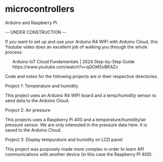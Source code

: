 # microcontrollers
Arduino and Raspberry Pi

-- UNDER CONSTRUCTION --

If you want to set up and use your Arduino R4 WIFI with Arduino Cloud, this Youtube video does an excellent job of walking you through the whole process:

  <ul>
  Arduino IoT Cloud Fundamentals | 2024 Step-by-Step Guide<br>
  https://www.youtube.com/watch?v=qQGM5oBKAZc
  </ul>

Code and notes for the following projects are in their respective directories.

Project 1: Temperature and humidity

This project uses an Arduino R4 WIFI board and a temp/humidity sensor to send data to the Arduino Cloud.

Project 2: Air pressure

This projects uses a Raspberry Pi 400 and a temperature/humidity/air pressure sensor. We are only interested in the pressure data here. It is saved to the Arduino Cloud.

Project 3: Display tempurature and humidity on LCD panel

This project was purposely made more complex in order to learn API communications with another device (in this case the Raspberry PI 400).




